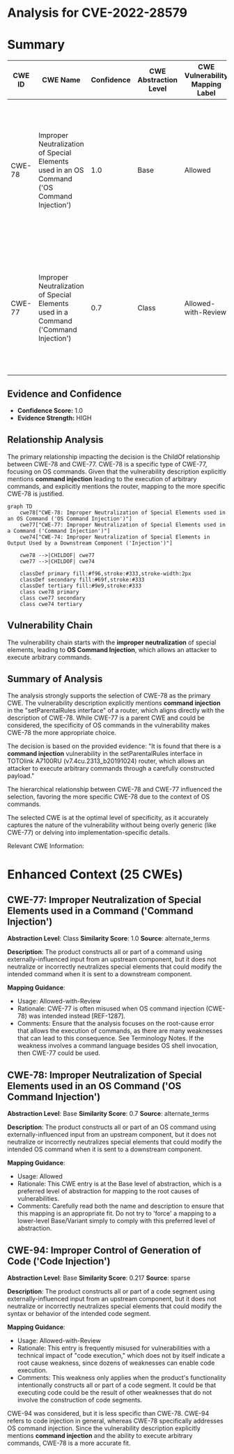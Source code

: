 # Analysis for CVE-2022-28579

# Summary
| CWE ID | CWE Name | Confidence | CWE Abstraction Level | CWE Vulnerability Mapping Label | CWE-Vulnerability Mapping Notes |
|---|---|---|---|---|---|
| CWE-78 | Improper Neutralization of Special Elements used in an OS Command ('OS Command Injection') | 1.0 | Base | Allowed | Primary CWE. The vulnerability description clearly states a **command injection** vulnerability, and the CWE description aligns perfectly with the details provided. |
| CWE-77 | Improper Neutralization of Special Elements used in a Command ('Command Injection') | 0.7 | Class | Allowed-with-Review | Secondary CWE. Considered as a more general form of CWE-78, but the provided evidence specifies OS commands, making CWE-78 a more precise fit. |

## Evidence and Confidence

*   **Confidence Score:** 1.0
*   **Evidence Strength:** HIGH

## Relationship Analysis
The primary relationship impacting the decision is the ChildOf relationship between CWE-78 and CWE-77. CWE-78 is a specific type of CWE-77, focusing on OS commands. Given that the vulnerability description explicitly mentions **command injection** leading to the execution of arbitrary commands, and explicitly mentions the router, mapping to the more specific CWE-78 is justified.

```mermaid
graph TD
    cwe78["CWE-78: Improper Neutralization of Special Elements used in an OS Command ('OS Command Injection')"]
    cwe77["CWE-77: Improper Neutralization of Special Elements used in a Command ('Command Injection')"]
    cwe74["CWE-74: Improper Neutralization of Special Elements in Output Used by a Downstream Component ('Injection')"]
    
    cwe78 -->|CHILDOF| cwe77
    cwe77 -->|CHILDOF| cwe74
    
    classDef primary fill:#f96,stroke:#333,stroke-width:2px
    classDef secondary fill:#69f,stroke:#333
    classDef tertiary fill:#9e9,stroke:#333
    class cwe78 primary
    class cwe77 secondary
    class cwe74 tertiary
```

## Vulnerability Chain
The vulnerability chain starts with the **improper neutralization** of special elements, leading to **OS Command Injection**, which allows an attacker to execute arbitrary commands.

## Summary of Analysis
The analysis strongly supports the selection of CWE-78 as the primary CWE. The vulnerability description explicitly mentions **command injection** in the "setParentalRules interface" of a router, which aligns directly with the description of CWE-78. While CWE-77 is a parent CWE and could be considered, the specificity of OS commands in the vulnerability makes CWE-78 the more appropriate choice.

The decision is based on the provided evidence: "It is found that there is a **command injection** vulnerability in the setParentalRules interface in TOTOlink A7100RU (v7.4cu.2313_b20191024) router, which allows an attacker to execute arbitrary commands through a carefully constructed payload."

The hierarchical relationship between CWE-78 and CWE-77 influenced the selection, favoring the more specific CWE-78 due to the context of OS commands.

The selected CWE is at the optimal level of specificity, as it accurately captures the nature of the vulnerability without being overly generic (like CWE-77) or delving into implementation-specific details.

Relevant CWE Information:

# Enhanced Context (25 CWEs)

## CWE-77: Improper Neutralization of Special Elements used in a Command ('Command Injection')
**Abstraction Level**: Class
**Similarity Score**: 1.0
**Source**: alternate_terms

**Description**:
The product constructs all or part of a command using externally-influenced input from an upstream component, but it does not neutralize or incorrectly neutralizes special elements that could modify the intended command when it is sent to a downstream component.

**Mapping Guidance**:
- Usage: Allowed-with-Review
- Rationale: CWE-77 is often misused when OS command injection (CWE-78) was intended instead [REF-1287].
- Comments: Ensure that the analysis focuses on the root-cause error that allows the execution of commands, as there are many weaknesses that can lead to this consequence. See Terminology Notes. If the weakness involves a command language besides OS shell invocation, then CWE-77 could be used.

## CWE-78: Improper Neutralization of Special Elements used in an OS Command ('OS Command Injection')
**Abstraction Level**: Base
**Similarity Score**: 0.7
**Source**: alternate_terms

**Description**:
The product constructs all or part of an OS command using externally-influenced input from an upstream component, but it does not neutralize or incorrectly neutralizes special elements that could modify the intended OS command when it is sent to a downstream component.

**Mapping Guidance**:
- Usage: Allowed
- Rationale: This CWE entry is at the Base level of abstraction, which is a preferred level of abstraction for mapping to the root causes of vulnerabilities.
- Comments: Carefully read both the name and description to ensure that this mapping is an appropriate fit. Do not try to 'force' a mapping to a lower-level Base/Variant simply to comply with this preferred level of abstraction.

## CWE-94: Improper Control of Generation of Code ('Code Injection')
**Abstraction Level**: Base
**Similarity Score**: 0.217
**Source**: sparse

**Description**:
The product constructs all or part of a code segment using externally-influenced input from an upstream component, but it does not neutralize or incorrectly neutralizes special elements that could modify the syntax or behavior of the intended code segment.

**Mapping Guidance**:
- Usage: Allowed-with-Review
- Rationale: This entry is frequently misused for vulnerabilities with a technical impact of "code execution," which does not by itself indicate a root cause weakness, since dozens of weaknesses can enable code execution.
- Comments: This weakness only applies when the product's functionality intentionally constructs all or part of a code segment. It could be that executing code could be the result of other weaknesses that do not involve the construction of code segments.

CWE-94 was considered, but it is less specific than CWE-78. CWE-94 refers to code injection in general, whereas CWE-78 specifically addresses OS command injection. Since the vulnerability description explicitly mentions **command injection** and the ability to execute arbitrary commands, CWE-78 is a more accurate fit.